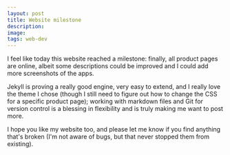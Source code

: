 ```yaml
---
layout: post
title: Website milestone
description:
image:
tags: web-dev
---
```

I feel like today this website reached a milestone: finally, all product pages are online, albeit some descriptions could be improved and I could add more screenshots of the apps.

Jekyll is proving a really good engine, very easy to extend, and I really love the theme I chose (though I still need to figure out how to change the CSS for a specific product page); working with markdown files and Git for version control is a blessing in flexibility and is truly making me want to post more.

I hope you like my website too, and please let me know if you find anything that's broken (I'm not aware of bugs, but that never stopped them from existing).